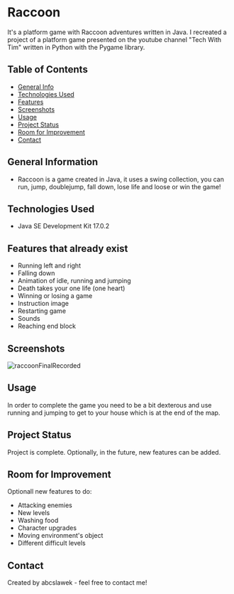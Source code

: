 # Raccoon
It's a platform game with Raccoon adventures written in Java.
I recreated a project of a platform game presented on the youtube channel "Tech With Tim" written in Python with the Pygame library.


## Table of Contents
* [General Info](#general-information)
* [Technologies Used](#technologies-used)
* [Features](#features)
* [Screenshots](#screenshots)
* [Usage](#usage)
* [Project Status](#project-status)
* [Room for Improvement](#room-for-improvement)
* [Contact](#contact)


## General Information
- Raccoon is a game created in Java, it uses a swing collection, you can run, jump, doublejump, fall down, lose life and loose or win the game!


## Technologies Used
- Java SE Development Kit 17.0.2


## Features that already exist
- Running left and right
- Falling down
- Animation of idle, running and jumping
- Death takes your one life (one heart)
- Winning or losing a game
- Instruction image
- Restarting game
- Sounds
- Reaching end block


## Screenshots
![raccoonFinalRecorded](https://user-images.githubusercontent.com/56951671/233637054-92c3a41f-56ff-4c9b-9536-c0ca84684c00.gif)

## Usage
In order to complete the game you need to be a bit dexterous and use running and jumping to get to your house which is at the end of the map.

## Project Status
Project is complete. Optionally, in the future, new features can be added.

## Room for Improvement
Optionall new features to do:
- Attacking enemies
- New levels
- Washing food
- Character upgrades
- Moving environment's object
- Different difficult levels


## Contact
Created by abcslawek - feel free to contact me!
